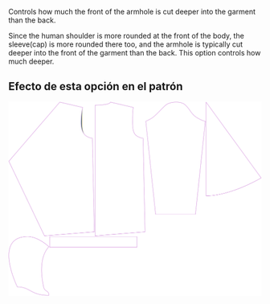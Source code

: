 
Controls how much the front of the armhole is cut deeper into the garment than the back.

Since the human shoulder is more rounded at the front of the body, the sleeve(cap) is more rounded there too, and the armhole is typically cut deeper into the front of the garment than the back. This option controls how much deeper.


## Efecto de esta opción en el patrón
![This image shows the effect of this option by superimposing several variants that have a different value for this option](yuri_frontarmholedeeper_sample.svg "Effect of this option on the pattern")
